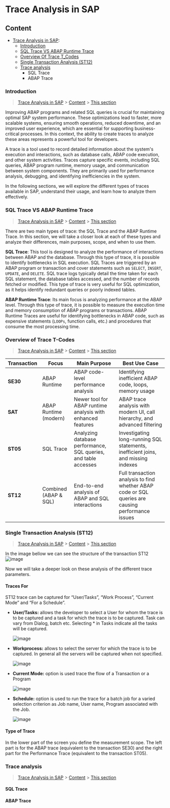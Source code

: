 # Trace Analysis in SAP

## Content

-  [Trace Analysis in SAP](Trace_Analysis.md):
    - [Introduction](#introduction)
    - [SQL Trace VS ABAP Runtime Trace](#sql_abap)
    - [Overview Of Trace T_Codes](#t_codes)
    - [Single Transaction Analysis (ST12)](#st12)
    - [Trace analysis](#analysis)
      - SQL Trace
      - ABAP Trace

### Introduction

> [Trace Analysis in SAP](#Trace_Analysis_in_SAP) > [Content](#content) > [This section](#introduction)

Improving ABAP programs and related SQL queries is crucial for maintaining optimal SAP system performance. These optimizations lead to faster, more scalable systems, ensuring smooth operations, reduced downtime, and an improved user experience, which are essential for supporting business-critical processes. In this context, the ability to create traces to analyze these areas represents a powerful tool for developers.

A trace is a tool used to record detailed information about the system's execution and interactions, such as database calls, ABAP code execution, and other system activities. Traces capture specific events, including SQL queries, ABAP program runtime, memory usage, and communication between system components. They are primarily used for performance analysis, debugging, and identifying inefficiencies in the system.

In the following sections, we will explore the different types of traces available in SAP, understand their usage, and learn how to analyze them effectively.

### SQL Trace VS ABAP Runtime Trace

> [Trace Analysis in SAP](#Trace_Analysis_in_SAP) > [Content](#content) > [This section](#sql_abap)

There are two main types of trace: the SQL Trace and the ABAP Runtime Trace. In this section, we will take a closer look at each of these types and analyze their differences, main purposes, scope, and when to use them.

**SQL Trace**: This tool is designed to analyze the performance of interactions between ABAP and the database. Through this type of trace, it is possible to identify bottlenecks in SQL execution. SQL Traces are triggered by an ABAP program or transaction and cover statements such as `SELECT`, `INSERT`, `UPDATE`, and `DELETE`. SQL trace logs typically detail the time taken for each SQL statement, the database tables accessed, and the number of records fetched or modified. This type of trace is very useful for SQL optimization, as it helps identify redundant queries or poorly indexed tables.

**ABAP Runtime Trace**: Its main focus is analyzing performance at the ABAP level. Through this type of trace, it is possible to measure the execution time and memory consumption of ABAP programs or transactions. ABAP Runtime Traces are useful for identifying bottlenecks in ABAP code, such as expensive statements (`LOOPs`, function calls, etc.) and procedures that consume the most processing time.


### Overview of Trace T-Codes

> [Trace Analysis in SAP](#Trace_Analysis_in_SAP) > [Content](#content) > [This section](#t_codes)

| Transaction | Focus | Main Purpose | Best Use Case |
|-------------|-------|--------------|---------------|
| **SE30** | ABAP Runtime | ABAP code-level performance analysis | Identifying inefficient ABAP code, loops, memory usage |
| **SAT** | ABAP Runtime (modern) | Newer tool for ABAP runtime analysis with enhanced features | ABAP trace analysis with modern UI, call hierarchy, and advanced filtering |
| **ST05** | SQL Trace | Analyzing database performance, SQL queries, and table accesses | Investigating long-running SQL statements, inefficient joins, and missing indexes |
| **ST12** | Combined (ABAP & SQL) | End-to-end analysis of ABAP and SQL interactions | Full transaction analysis to find whether ABAP code or SQL queries are causing performance issues |


### Single Transaction Analysis (ST12)

> [Trace Analysis in SAP](#Trace_Analysis_in_SAP) > [Content](#content) > [This section](#st12)

In the image bellow we can see the structure of the transaction ST12 
    ![image](https://github.com/user-attachments/assets/0bdb06f4-572e-4674-baf2-3c97c8f9027b)

Now we will take a deeper look on these analysis of the different trace parameters.

#### Traces For

ST12 trace can be captured for “User/Tasks”, “Work Process”, “Current Mode” and “For a Schedule”.

- **User/Tasks:** allows the developer to select a User for whom the trace is to be captured and a task for which the trace is to be captured. Task can vary from Dialog, batch etc. Selecting * in Tasks indicate all the tasks will be captured.
  
  ![image](https://github.com/user-attachments/assets/8306add5-12f3-489a-9d8e-cc4d6c2691e7)
  
- **Workprocess:** allows to select the server for which the trace is to be captured. In general all the servers will be captured when not specified.
  
  ![image](https://github.com/user-attachments/assets/8f9810de-07dd-49ef-8495-e3e5dfc8ed17)

- **Current Mode:** option is used trace the flow of a Transaction or a Program
  
  ![image](https://github.com/user-attachments/assets/d7360613-3af5-403a-b61c-5bb3b26e2b96)

- **Schedule:** option is used to run the trace for a batch job for a varied selection criterion as Job name, User name, Program associated with the Job.

  ![image](https://github.com/user-attachments/assets/481b80cb-712d-4c66-9b2a-afd9629872e1)

#### Type of Trace  

 In the lower part of the screen you define the measurement scope. The left part is for the ABAP trace (equivalent to the transaction SE30) and the right part for the Performance Trace (equivalent to the transaction ST05).


### Trace analysis

> [Trace Analysis in SAP](#Trace_Analysis_in_SAP) > [Content](#content) > [This section](#analysis)

#### SQL Trace


#### ABAP Trace

